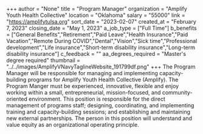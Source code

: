 +++
author = "None"
title = "Program Manager"
organization = "Amplify Youth Health Collective"
location = "Oklahoma"
salary = "55000"
link = "https://amplifytulsa.org"
sort_date = "2023-02-07"
created_at = "February 7, 2023"
closing_date = "May 1, 2023"
a_job_type = ["Full Time"]
b_benefits = ["General Benefits","Retirement","Paid Leave","Health Insurance","Paid Vacation","Remote During COVID","Dental","Vision","Sick time","Professional development","Life insurance","Short-term disability insurance","Long-term disability insurance"]
c_feedback = ""
aa_degrees_required = "Master's degree required"
thumbnail = "../../images/AmplifyVNavyTaglineWebsite_191799df.png"
+++
The Program Manager will be responsible for managing and implementing capacity-building programs for Amplify Youth Health Collective (Amplify). The Program Manger must be experienced, innovative, flexible and enjoy working within a small, entrepreneurial, mission-focused, and community-oriented environment. This position is responsible for the direct management of programs staff; designing, coordinating, and implementing training and capacity-building sessions; and establishing and maintaining new external partnerships. The person in this position will understand and value equity as an organizational operating principle.